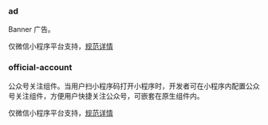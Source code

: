 ### ad
Banner 广告。

仅微信小程序平台支持，[规范详情](https://developers.weixin.qq.com/miniprogram/dev/component/ad.html)

### official-account
公众号关注组件。当用户扫小程序码打开小程序时，开发者可在小程序内配置公众号关注组件，方便用户快捷关注公众号，可嵌套在原生组件内。

仅微信小程序平台支持，[规范详情](https://developers.weixin.qq.com/miniprogram/dev/component/official-account.html)